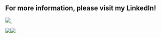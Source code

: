 ## For more information, please visit my LinkedIn!
<p>
    <a href="https://www.linkedin.com/in/peterwein/">
        <img src="https://img.shields.io/badge/linkedin-%230077B5.svg?&style=for-the-badge&logo=linkedin&logoColor=white" />
    </a>&nbsp;&nbsp;
</p>

<div style="display:flex">
    <img align="top" src="https://github-readme-stats.vercel.app/api?username=PeteWein&&show_icons=true&title_color=ffffff&icon_color=bb2acf&text_color=daf7dc&bg_color=151515" />
    <a href="https://github.com/PeteWein">
        <img src="https://github-readme-stats.vercel.app/api/top-langs/?username=PeteWein&theme=dark" />
    </a>
</div>
